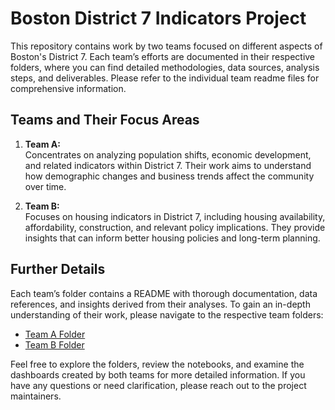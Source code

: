 # Boston District 7 Indicators Project

This repository contains work by two teams focused on different aspects of Boston's District 7. Each team’s efforts are documented in their respective folders, where you can find detailed methodologies, data sources, analysis steps, and deliverables. Please refer to the individual team readme files for comprehensive information.

## Teams and Their Focus Areas

1. **Team A:**  
   Concentrates on analyzing population shifts, economic development, and related indicators within District 7. Their work aims to understand how demographic changes and business trends affect the community over time.

2. **Team B:**  
   Focuses on housing indicators in District 7, including housing availability, affordability, construction, and relevant policy implications. They provide insights that can inform better housing policies and long-term planning.

## Further Details

Each team’s folder contains a README with thorough documentation, data references, and insights derived from their analyses. To gain an in-depth understanding of their work, please navigate to the respective team folders:

- [Team A Folder](./fa24-team-a/)
- [Team B Folder](./fa24-team-b/)

Feel free to explore the folders, review the notebooks, and examine the dashboards created by both teams for more detailed information. If you have any questions or need clarification, please reach out to the project maintainers.

